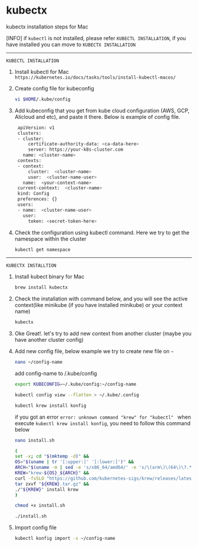 # kubectx
kubectx installation steps for Mac

[INFO]   if `kubectl` is not installed, please refer `KUBECTL INSTALLATION`, if you have installed you can move to `KUBECTX INSTALLATION`

------------------------------------------------------------------

`KUBECTL INSTALLATION`


1. Install kubectl for Mac
   ```https://kubernetes.io/docs/tasks/tools/install-kubectl-macos/```
2. Create config file for kubeconfig
   
   ```bash
   vi $HOME/.kube/config
   ```

4. Add kubeconfig that you get from kube cloud configuration (AWS, GCP, Alicloud and etc), and paste it there. Below is example of config file.

   ```bash
    apiVersion: v1
    clusters:
    - cluster:
        certificate-authority-data: <ca-data-here>
        server: https://your-k8s-cluster.com
      name: <cluster-name>
    contexts:
    - context:
        cluster:  <cluster-name>
        user:  <cluster-name-user>
      name:  <your-context-name>
    current-context:  <cluster-name>
    kind: Config
    preferences: {}
    users:
    - name:  <cluster-name-user>
      user:
        token: <secret-token-here>
   
   ```
5. Check the configuration using kubectl command. Here we try to get the namespace within the cluster
   ```bash
   kubectl get namespace
   ```

------------------------------------------------------------------

`KUBECTX INSTALLTION`

1. Install kubect binary for Mac
   
   ```bash
   brew install kubectx
   ```
2. Check the installation with command below, and you will see the active context(like minikube (if you have installed minikube) or your context name)
   ```bash
   kubectx
   ```
3. Oke Great!. let's try to add new context from another cluster (maybe you have another cluster config)

4. Add new config file, below example we try to create new file on `~`
   
   ```bash
   nano ~/config-name
   ```

   add config-name to /.kube/config
   
   ```bash
   export KUBECONFIG=~/.kube/config:~/config-name
   ```

   ```bash
   kubectl config view --flatten > ~/.kube/.config
   ```

   ```bash
   kubectl krew install konfig
   ```

   if you got an error `error: unknown command "krew" for "kubectl" ` when execute `kubectl krew install konfig`, you need to follow this command below

   ```bash
   nano install.sh
   ```
   
   ```bash
   (
   set -x; cd "$(mktemp -d)" &&
   OS="$(uname | tr '[:upper:]' '[:lower:]')" &&
   ARCH="$(uname -m | sed -e 's/x86_64/amd64/' -e 's/\(arm\)\(64\)\?.*/\1\2/' -e 's/aarch64$/arm64/')" &&
   KREW="krew-${OS}_${ARCH}" &&
   curl -fsSLO "https://github.com/kubernetes-sigs/krew/releases/latest/download/${KREW}.tar.gz" &&
   tar zxvf "${KREW}.tar.gz" &&
   ./"${KREW}" install krew
   )
   ```

   ```bash
   chmod +x install.sh
   ```

   ```bash
   ./install.sh
   ```
   
6. Import config file

   ```bash
   kubectl konfig import -s ~/config-name
   ```





